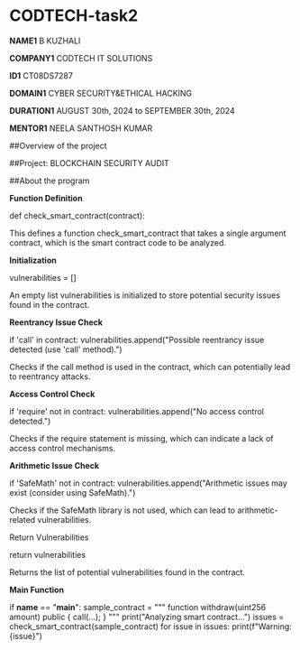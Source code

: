 # CODTECH-task2

**NAME1** B KUZHALI

**COMPANY1** CODTECH IT SOLUTIONS

**ID1** CT08DS7287

**DOMAIN1** CYBER SECURITY&ETHICAL HACKING

**DURATION1** AUGUST 30th, 2024 to SEPTEMBER 30th, 2024

**MENTOR1** NEELA SANTHOSH KUMAR 


##Overview of the project

##Project: BLOCKCHAIN SECURITY AUDIT

##About the program

**Function Definition**

def check_smart_contract(contract):

This defines a function check_smart_contract that takes a single argument contract, which is the smart contract code to be analyzed.

**Initialization**

vulnerabilities = []

An empty list vulnerabilities is initialized to store potential security issues found in the contract.

**Reentrancy Issue Check**

if 'call' in contract:
    vulnerabilities.append("Possible reentrancy issue detected (use 'call' method).")

Checks if the call method is used in the contract, which can potentially lead to reentrancy attacks.

**Access Control Check**

if 'require' not in contract:
    vulnerabilities.append("No access control detected.")

Checks if the require statement is missing, which can indicate a lack of access control mechanisms.

**Arithmetic Issue Check**

if 'SafeMath' not in contract:
    vulnerabilities.append("Arithmetic issues may exist (consider using SafeMath).")

Checks if the SafeMath library is not used, which can lead to arithmetic-related vulnerabilities.

Return Vulnerabilities

return vulnerabilities

Returns the list of potential vulnerabilities found in the contract.

**Main Function**

if __name__ == "__main__":
    sample_contract = """ function withdraw(uint256 amount) public { call(...); } """
    print("Analyzing smart contract...")
    issues = check_smart_contract(sample_contract)
    for issue in issues:
        print(f"Warning: {issue}")
